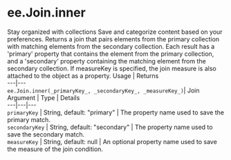  
#  ee.Join.inner
Stay organized with collections  Save and categorize content based on your preferences. 
Returns a join that pairs elements from the primary collection with matching elements from the secondary collection. Each result has a 'primary' property that contains the element from the primary collection, and a 'secondary' property containing the matching element from the secondary collection. If measureKey is specified, the join measure is also attached to the object as a property. Usage | Returns  
---|---  
`ee.Join.inner(_primaryKey_, _secondaryKey_, _measureKey_)`|  Join  
Argument | Type | Details  
---|---|---  
`primaryKey` | String, default: "primary" | The property name used to save the primary match.  
`secondaryKey` | String, default: "secondary" | The property name used to save the secondary match.  
`measureKey` | String, default: null | An optional property name used to save the measure of the join condition.  
